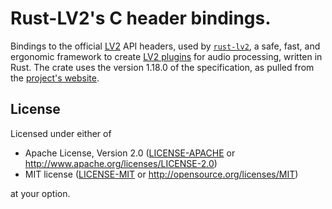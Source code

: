 # Rust-LV2's C header bindings.

Bindings to the official [LV2](https://lv2plug.in/) API headers, used by [`rust-lv2`](https://crates.io/crates/lv2), a safe, fast, and ergonomic framework to create [LV2 plugins](http://lv2plug.in/) for audio processing, written in Rust. The crate uses the version 1.18.0 of the specification, as pulled from the [project's website](https://lv2plug.in/lv2-1-18-0.html).

## License

Licensed under either of

 * Apache License, Version 2.0
   ([LICENSE-APACHE](LICENSE-APACHE) or http://www.apache.org/licenses/LICENSE-2.0)
 * MIT license
   ([LICENSE-MIT](LICENSE-MIT) or http://opensource.org/licenses/MIT)

at your option.
